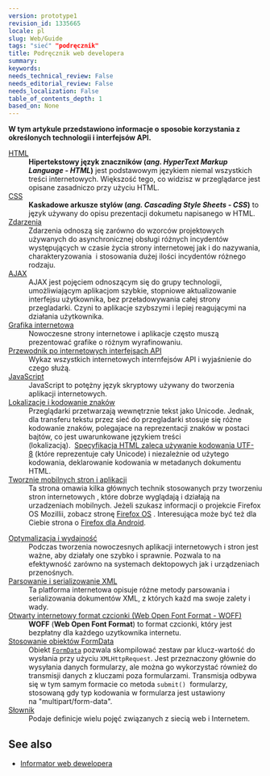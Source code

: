 ```yaml
---
version: prototype1
revision_id: 1335665
locale: pl
slug: Web/Guide
tags: "sieć" "podręcznik"
title: Podręcznik web developera
summary: 
keywords: 
needs_technical_review: False
needs_editorial_review: False
needs_localization: False
table_of_contents_depth: 1
based_on: None
---
```

<p><strong><font><font>W tym artykule przedstawiono informacje o sposobie korzystania z określonych technologii i interfejsów API.</font></font></strong></p>

<div class="row topicpage-table">
<div class="section">
<dl>
 <dt class="landingPageList"><a href="/pl/docs/Learn/HTML">HTML</a></dt>
 <dd class="landingPageList"><strong>Hipertekstowy język znaczników (<em>ang. HyperText Markup Language - HTML</em>)</strong>&nbsp;jest podstawowym językiem niemal wszystkich treści internetowych. Większość tego, co widzisz w przeglądarce jest opisane&nbsp;zasadniczo przy użyciu HTML.</dd>
 <dt class="landingPageList"><a href="/pl/docs/Learn/CSS">CSS</a></dt>
 <dd class="landingPageList"><strong>Kaskadowe arkusze stylów (<em>ang. Cascading Style Sheets - CSS</em>)</strong> to język używany do opisu prezentacji dokumetu napisanego w HTML.</dd>
 <dt class="landingPageList"><a href="https://developer.mozilla.org/pl/docs/Web/Guide/Events">Zdarzenia</a></dt>
 <dd class="landingPageList">Zdarzenia odnoszą się zarówno do wzorców projektowych używanych do asynchronicznej obsługi różnych incydentów występujących w czasie życia strony internetowej jak i do nazywania, charakteryzowania&nbsp; i stosowania dużej ilości incydentów różnego rodzaju.</dd>
 <dt class="landingPageList"><a href="/pl/docs/Web/Guide/AJAX">AJAX</a></dt>
 <dd class="landingPageList">AJAX jest pojęciem odnoszącym się do grupy technologii, umożliwiającym aplikacjom szybkie, stopniowe aktualizowanie interfejsu użytkownika, bez przeładowywania całej strony przegladarki. Czyni to aplikacje szybszymi i lepiej reagującymi na działania użytkownika.</dd>
 <dt class="landingPageList"><a href="https://developer.mozilla.org/pl/docs/Web/Guide/Graphics">Grafika internetowa</a></dt>
 <dd class="landingPageList">Nowoczesne strony internetowe i aplikacje często muszą prezentować grafike o różnym wyrafinowaniu.</dd>
 <dt class="landingPageList"><a href="https://developer.mozilla.org/pl/docs/Web/Guide/API">Przewodnik po internetowych interfejsach API</a></dt>
 <dd class="landingPageList">Wykaz wszystkich internetowych internfejsów API i wyjaśnienie do czego służą.</dd>
 <dt><a href="https://developer.mozilla.org/pl/docs/JavaScript" title="/en-US/docs/JavaScript">JavaScript</a></dt>
 <dd>JavaScript to potężny język skryptowy używany do tworzenia aplikacji internetowych.</dd>
 <dt class="landingPageList"><a href="https://developer.mozilla.org/pl/docs/Localizations_and_character_encodings">Lokalizacje i kodowanie znaków</a></dt>
 <dd class="landingPageList">Przeglądarki przetwarzają wewnętrznie tekst jako Unicode. Jednak, dla transferu tekstu przez sieć do przegladarki stosuje się różne kodowanie znaków, polegajace na reprezentacji znaków w postaci bajtów, co jest uwarunkowane językiem treści (lokalizacją).&nbsp;&nbsp;<a class="external external-icon" href="http://www.whatwg.org/specs/web-apps/current-work/multipage/semantics.html#charset">Specyfikacja&nbsp;HTML zaleca używanie kodowania UTF-8</a>&nbsp;(które reprezentuje cały Unicode) i niezależnie od użytego kodowania, deklarowanie&nbsp;kodowania w metadanych dokumentu HTML.</dd>
 <dt class="landingPageList"><a href="https://developer.mozilla.org/pl/docs/Web/Guide/Mobile">Tworznie mobilnych stron i aplikacji</a></dt>
 <dd class="landingPageList">Ta strona omawia kilka głównych technik stosowanych przy tworzeniu stron internetowych , które dobrze wyglądają i działają na urzadzeniach mobilnych. Jeżeli szukasz informacji o projekcie Firefox OS Mozillii, zobacz stronę <a href="https://developer.mozilla.org/en/Mozilla/Firefox_OS" title="Boot to Gecko">Firefox OS</a>&nbsp;. Interesująca może być też dla Ciebie strona o&nbsp;<a href="https://developer.mozilla.org/en/Mozilla/Firefox_for_Android">Firefox dla&nbsp;Android</a>.</dd>
</dl>
</div>

<div class="section">
<dl>
 <dt class="landingPageList"><a href="https://developer.mozilla.org/pl/docs/Web/Guide/Performance">Optymalizacja i wydajność</a></dt>
 <dd class="landingPageList">Podczas tworzenia nowoczesnych aplikacji internetowych i stron jest ważne, aby działały one szybko i sprawnie. Pozwala to na efektywność zarówno na systemach dektopowych jak i urządzeniach przenośnych.</dd>
 <dt class="landingPageList"><a href="https://developer.mozilla.org/pl/docs/Web/Guide/Parsing_and_serializing_XML">Parsowanie i serializowanie XML</a></dt>
 <dd class="landingPageList">Ta platforma internetowa opisuje różne metody parsowania i serializowania dokumentów XML, z których każd ma swoje zalety i wady.</dd>
 <dt class="landingPageList"><a href="https://developer.mozilla.org/pl/docs/Web/Guide/WOFF">Otwarty internetowy format czcionki (Web Open Font Format - WOFF)</a></dt>
 <dd class="landingPageList"><strong>WOFF</strong> (<strong>Web Open Font Format</strong>) to format czcionki, który jest bezpłatny dla każdego uzytkownika internetu.</dd>
 <dt class="landingPageList"><a href="https://developer.mozilla.org/pl/docs/Web/Guide/Using_FormData_Objects">Stosowanie obiektów FormData</a></dt>
 <dd class="landingPageList">Obiekt <a href="https://developer.mozilla.org/en/DOM/XMLHttpRequest/FormData"><code>FormData</code></a>&nbsp;pozwala skompilować zestaw par klucz-wartość do wysłania przy użyciu <code>XMLHttpRequest</code>. Jest przeznaczony głównie do wysyłania danych formularzy, ale można go wykorzystać również do transmisji danych z kluczami poza formularzami. Transmisja odbywa się w tym samym formacie&nbsp;co metoda <code>submit()</code>&nbsp; formularzy, stosowaną gdy typ kodowania w formularza&nbsp;jest ustawiony na&nbsp;"multipart/form-data".</dd>
 <dt class="landingPageList"><a href="/pl/docs/Glossary">Słownik</a></dt>
 <dd class="landingPageList">Podaje definicje wielu pojęć związanych z siecią web i Internetem.</dd>
</dl>
</div>
</div>

<h2 id="See_also">See also</h2>

<ul>
 <li><a href="/pl/docs/Web/Reference" title="/en-US/docs/Web/Reference">Informator web dewelopera</a></li>
</ul>

